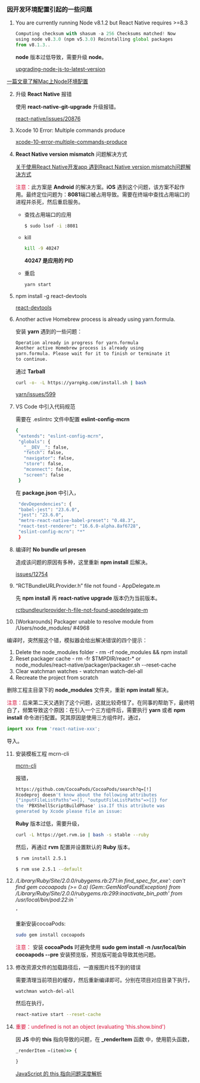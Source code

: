 ### 因开发环境配置引起的一些问题

1. You are currently running Node v8.1.2 but React Native requires >=8.3
   
   ```javascript
   Computing checksum with shasum -a 256 Checksums matched! Now
   using node v8.3.0 (npm v5.3.0) Reinstalling global packages
   from v8.1.3..
   ```
   
   **node** 版本过低导致，需要升级 **node**。

   [upgrading-node-js-to-latest-version](https://stackoverflow.com/questions/10075990/upgrading-node-js-to-latest-version)

  [一篇文章了解Mac上Node环境配置](https://segmentfault.com/a/1190000015416829)

2. 升级 **React Native** 报错
   
   使用 **react-native-git-upgrade** 升级报错。
   
   [react-native/issues/20876](https://github.com/facebook/react-native/issues/20876)
   
3. Xcode 10 Error: Multiple commands produce
   
   [xcode-10-error-multiple-commands-produce](https://stackoverflow.com/questions/50718018/xcode-10-error-multiple-commands-produce)   
   
4. **React Native version mismatch** 问题解决方式   
   
   [关于使用React Native开发app 遇到React Native version mismatch问题解决方式](https://segmentfault.com/a/1190000014886598?utm_source=tag-newest)
   
   <font color=#DC143C>注意：</font>此方案是 **Android** 的解决方案。**iOS** 遇到这个问题，该方案不起作用。最终定位问题为：**8081**端口被占用导致。需要在终端中查找占用端口的进程并杀死，然后重启服务。
   
   * 查找占用端口的应用
   
     ```bash
     $ sudo lsof -i :8081
     ``` 
   * kill
   
     ```bash
     kill -9 40247
     ```
     
     **40247 是应用的 PID**
   
   * 重启
     
     ```bash
     yarn start
     ```
5. npm install -g react-devtools
    
   [react-devtools](https://github.com/facebook/react-devtools/tree/master/packages/react-devtools)
   
6. Another active Homebrew process is already using yarn.formula.

   安装 **yarn** 遇到的一些问题：   
   
   ```bash
   Operation already in progress for yarn.formula
   Another active Homebrew process is already using 
   yarn.formula. Please wait for it to finish or terminate it
   to continue.
   ```
   
   通过 **Tarball**
   
   ```bash
   curl -o- -L https://yarnpkg.com/install.sh | bash
   ```
   
   [yarn/issues/599](https://github.com/yarnpkg/yarn/issues/599)
   
7. VS Code 中引入代码规范
   
   需要在 .eslintrc 文件中配置 **eslint-config-mcrn**
   
   ```bash
   {
    "extends": "eslint-config-mcrn",
    "globals": {
      "__DEV__": false,
      "fetch": false,
      "navigator": false,
      "store": false,
      "mconnect": false,
      "screen": false
    }
   ```
   
   在 **package.json** 中引入，
   
   ```bash
    "devDependencies": {
    "babel-jest": "23.6.0",
    "jest": "23.6.0",
    "metro-react-native-babel-preset": "0.48.3",
    "react-test-renderer": "16.6.0-alpha.8af6728",
    "eslint-config-mcrn": "*"
    }
   ```
   
8. 编译时 **No bundle url presen**

   造成该问题的原因有多种，这里重新 **npm install** 后解决。
   
   [issues/12754](https://github.com/facebook/react-native/issues/12754)
   
9. “RCTBundleURLProvider.h” file not found - AppDelegate.m

   先 **npm install** 再 **react-native upgrade** 版本仍为当前版本。
   
   [rctbundleurlprovider-h-file-not-found-appdelegate-m](https://stackoverflow.com/questions/40368211/rctbundleurlprovider-h-file-not-found-appdelegate-m)  
   
10. [Workarounds] Packager unable to resolve module from /Users/node_modules/ #4968

   编译时，突然报这个错，模拟器会给出解决错误的四个提示：
    
   1. Delete the node_modules folder - rm -rf node_modules && npm install
   2. Reset packager cache - rm -fr $TMPDIR/react-* or node_modules/react-native/packager/packager.sh --reset-cache
   3. Clear watchman watches - watchman watch-del-all
   4. Recreate the project from scratch 
   
   删除工程主目录下的 **node_modules** 文件夹，重新 **npm install** 解决。   
   
   <font color=#DC143C>注意：</font>后来第二天又遇到了这个问题，这就比较奇怪了。在同事的帮助下，最终明白了，频繁导致这个原因：在引入一个三方组件后，需要执行 **yarn** 或者 **npm install** 命令进行配置。究其原因是使用三方组件时，通过，
   
   ```javascript
   import xxx from 'react-native-xxx';
   ```
   
   导入。
   
11. 安装模板工程 mcrn-cli   
   
    [mcrn-cli](https://github.com/meicai-fe/mcrn-cli)
   
    报错，
   
    ```bash
    https://github.com/CocoaPods/CocoaPods/search?q=[!] 
    Xcodeproj doesn't know about the following attributes 
    {"inputFileListPaths"=>[], "outputFileListPaths"=>[]} for 
    the 'PBXShellScriptBuildPhase' isa.If this attribute was
    generated by Xcode please file an issue: 
    ```
    
    **Ruby** 版本过低，需要升级，
    
    ```bash
    curl -L https://get.rvm.io | bash -s stable --ruby
    ```
    
    然后，再通过 **rvm** 配置并设置默认的 **Ruby** 版本。
    
    ```bash 
    $ rvm install 2.5.1
    ```
    
    ```bash
    $ rvm use 2.5.1 --default
    ```

12. */Library/Ruby/Site/2.0.0/rubygems.rb:271:in find_spec_for_exe': can't find gem cocoapods (>= 0.a) (Gem::GemNotFoundException) from /Library/Ruby/Site/2.0.0/rubygems.rb:299:inactivate_bin_path' from /usr/local/bin/pod:22:in `<main>'*

    重新安装cocoaPods: 

    ```bash
    sudo gem install cocoapods
    ```    
    <font color=#DC143C>注意：</font> 安装 **cocoaPods** 时避免使用 **sudo gem install -n /usr/local/bin cocoapods --pre** 安装预览版，预览版可能会导致其他问题。
    
13. 修改资源文件的加载路径后，一直报图片找不到的错误  
    
    需要清理当前项目的缓存，然后重新编译即可。分别在项目对应目录下执行，
    
    ```bash
    watchman watch-del-all
    ```
    然后在执行，
    
    ```bash
    react-native start --reset-cache
    ```

14. <font color=#DC143C>重要：undefined is not an object (evaluating 'this.show.bind') </font>

    因 **JS** 中的 **this** 指向导致的问题，在 **_renderItem** 函数
    中，使用箭头函数，
    
    ```javascript
    _renderItem =(item)=> {
    
    }
    ```
    [JavaScript 的 this 指向问题深度解析](https://segmentfault.com/a/1190000008400124)   